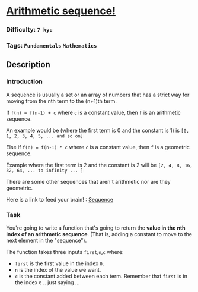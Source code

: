 # [Arithmetic sequence!](https://www.codewars.com/kata/540f8a19a7d43d24ac001018)

### Difficulty: `7 kyu`

### Tags: `Fundamentals` `Mathematics`

## Description

### Introduction
A sequence is usually a set or an array of numbers that has a strict way for moving from the nth term to the (n+1)th term.

If `f(n) = f(n-1) + c` where `c` is a constant value, then `f` is an arithmetic sequence.

An example would be (where the first term is 0 and the constant is 1) is `[0, 1, 2, 3, 4, 5, ... and so on]`

Else if `f(n) = f(n-1) * c` where `c` is a constant value, then `f` is a geometric sequence.

Example where the first term is 2 and the constant is 2 will be `[2, 4, 8, 16, 32, 64, ... to infinity ... ]`

There are some other sequences that aren't arithmetic nor are they geometric.

Here is a link to feed your brain! : [Sequence](https://en.wikipedia.org/wiki/Sequence)

### Task
You're going to write a function that's going to return the **value in the nth index of an arithmetic sequence**. (That is, adding a constant to move to the next element in the "sequence").

The function takes three inputs `first`,`n`,`c` where:
- `first` is the first value in the index `0`.
- `n` is the index of the value we want.
- `c` is the constant added between each term.
Remember that `first` is in the index `0` .. just saying ...

